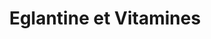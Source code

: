 ---
title: "Eglantine et Vitamines"
url: /guebwiller/eglantine-et-vitamines/
shop: Gemüse & Obst
---